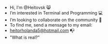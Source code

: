 - Hi, I’m @Heitovsk 😸
- I’m interested in Terminal and Programming 💻
- I’m looking to collaborate on the community 📝
- To find me, send a mensage to my email:
- heitorholanda5@hotmail.com 📭
- "What is real?"
